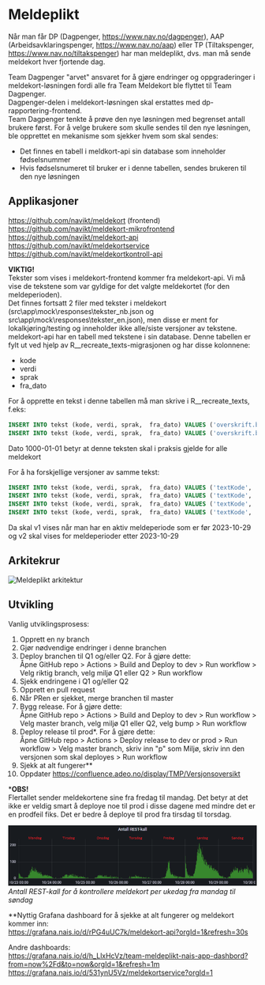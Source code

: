 # Meldeplikt

Når man får DP (Dagpenger, https://www.nav.no/dagpenger), AAP (Arbeidsavklaringspenger, https://www.nav.no/aap) eller TP (Tiltakspenger, https://www.nav.no/tiltakspenger) har man meldeplikt, dvs. man må sende meldekort hver fjortende dag.

Team Dagpenger "arvet" ansvaret for å gjøre endringer og oppgraderinger i meldekort-løsningen fordi alle fra Team Meldekort ble flyttet til Team Dagpenger.  
Dagpenger-delen i meldekort-løsningen skal erstattes med dp-rapportering-frontend.  
Team Dagpenger tenkte å prøve den nye løsningen med begrenset antall brukere først. For å velge brukere som skulle sendes til den nye løsningen, ble opprettet en mekanisme som sjekker hvem som skal sendes:  
- Det finnes en tabell i meldkort-api sin database som inneholder fødselsnummer  
- Hvis fødselsnumeret til bruker er i denne tabellen, sendes brukeren til den nye løsningen


## Applikasjoner
https://github.com/navikt/meldekort (frontend)  
https://github.com/navikt/meldekort-mikrofrontend  
https://github.com/navikt/meldekort-api  
https://github.com/navikt/meldekortservice  
https://github.com/navikt/meldekortkontroll-api  

**VIKTIG!**  
Tekster som vises i meldekort-frontend kommer fra meldekort-api. Vi må vise de tekstene som var gyldige for det valgte meldekortet (for den meldeperioden).  
Det finnes fortsatt 2 filer med tekster i meldekort (src\app\mock\responses\tekster_nb.json og src\app\mock\responses\tekster_en.json),
men disse er ment for lokalkjøring/testing og inneholder ikke alle/siste versjoner av tekstene.  
meldekort-api har en tabell med tekstene i sin database. Denne tabellen er fylt ut ved hjelp av R__recreate_texts-migrasjonen og har disse kolonnene:  
- kode  
- verdi  
- sprak  
- fra_dato

For å opprette en tekst i denne tabellen må man skrive i R__recreate_texts, f.eks:
```sql
INSERT INTO tekst (kode, verdi, sprak,  fra_dato) VALUES ('overskrift.bruttoBelop', 'Brutto beløp ', 'nb',  TO_DATE('1000-01-01', 'YYYY-MM-DD'));
INSERT INTO tekst (kode, verdi, sprak,  fra_dato) VALUES ('overskrift.bruttoBelop', 'Gross amount ', 'en',  TO_DATE('1000-01-01', 'YYYY-MM-DD'));
```

Dato 1000-01-01 betyr at denne teksten skal i praksis gjelde for alle meldekort

For å ha forskjellige versjoner av samme tekst:
```sql
INSERT INTO tekst (kode, verdi, sprak,  fra_dato) VALUES ('textKode', 'Tekst v1 ', 'nb',  TO_DATE('1000-01-01', 'YYYY-MM-DD'));
INSERT INTO tekst (kode, verdi, sprak,  fra_dato) VALUES ('textKode', 'Text v1 ',  'en',  TO_DATE('1000-01-01', 'YYYY-MM-DD'));
INSERT INTO tekst (kode, verdi, sprak,  fra_dato) VALUES ('textKode', 'Tekst v2 ', 'nb',  TO_DATE('2023-10-29', 'YYYY-MM-DD'));
INSERT INTO tekst (kode, verdi, sprak,  fra_dato) VALUES ('textKode', 'Text v2 ',  'en',  TO_DATE('2023-10-29', 'YYYY-MM-DD'));
```

Da skal v1 vises når man har en aktiv meldeperiode som er før 2023-10-29 og v2 skal vises for meldeperioder etter 2023-10-29


## Arkitekrur

![Meldeplikt arkitektur](meldeplikt.drawio)


## Utvikling

Vanlig utviklingsprosess:  
1. Opprett en ny branch  
2. Gjør nødvendige endringer i denne branchen  
3. Deploy branchen til Q1 og/eller Q2. For å gjøre dette:  
Åpne GitHub repo > Actions > Build and Deploy to dev > Run workflow > Velg riktig branch, velg miljø Q1 eller Q2 > Run workflow  
4. Sjekk endringene i Q1 og/eller Q2  
5. Opprett en pull request  
6. Når PRen er sjekket, merge branchen til master  
7. Bygg release. For å gjøre dette:  
Åpne GitHub repo > Actions > Build and Deploy to dev > Run workflow > Velg master branch, velg miljø Q1 eller Q2, velg bump > Run workflow  
8. Deploy release til prod*. For å gjøre dette:  
Åpne GitHub repo > Actions > Deploy release to dev or prod > Run workflow > Velg master branch, skriv inn "p" som Miljø, skriv inn den versjonen som skal deployes > Run workflow
9. Sjekk at alt fungerer**
10. Oppdater https://confluence.adeo.no/display/TMP/Versjonsoversikt

***OBS!**  
Flertallet sender meldekortene sine fra fredag til mandag. 
Det betyr at det ikke er veldig smart å deploye noe til prod i disse dagene med mindre det er en prodfeil fiks.
Det er bedre å deploye til prod fra tirsdag til torsdag.

![](meldeplikt-innsendte.png)
*Antall REST-kall for å kontrollere meldekort per ukedag fra mandag til søndag*

**Nyttig Grafana dashboard for å sjekke at alt fungerer og meldekort kommer inn:  
https://grafana.nais.io/d/rPG4uUC7k/meldekort-api?orgId=1&refresh=30s

Andre dashboards:  
https://grafana.nais.io/d/h_LlxHcVz/team-meldeplikt-nais-app-dashbord?from=now%2Fd&to=now&orgId=1&refresh=1m  
https://grafana.nais.io/d/531ynU5Vz/meldekortservice?orgId=1
